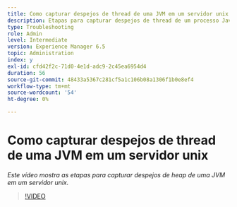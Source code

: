 ```yaml
---
title: Como capturar despejos de thread de uma JVM em um servidor unix
description: Etapas para capturar despejos de thread de um processo Java em um servidor unix
type: Troubleshooting
role: Admin
level: Intermediate
version: Experience Manager 6.5
topic: Administration
index: y
exl-id: cfd42f2c-71d0-4e1d-adc9-2c45ea6954d4
duration: 56
source-git-commit: 48433a5367c281cf5a1c106b08a1306f1b0e8ef4
workflow-type: tm+mt
source-wordcount: '54'
ht-degree: 0%

---
```


# Como capturar despejos de thread de uma JVM em um servidor unix

*Este vídeo mostra as etapas para capturar despejos de heap de uma JVM em um servidor unix.*

>[!VIDEO](https://video.tv.adobe.com/v/335492?quality=12&learn=on)
